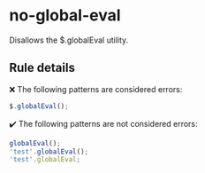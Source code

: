 # no-global-eval

Disallows the $.globalEval utility.

## Rule details

❌ The following patterns are considered errors:
```js
$.globalEval();
```

✔️ The following patterns are not considered errors:
```js
globalEval();
'test'.globalEval();
'test'.globalEval;
```
